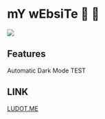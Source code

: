# mY wEbsiTe :zany_face: :zany_face: 

[](https://)



![](https://i.imgur.com/jTsY85z.png)



## Features

Automatic Dark Mode TEST



## LINK

[LUDOT.ME](https://LUDOT.ME)

